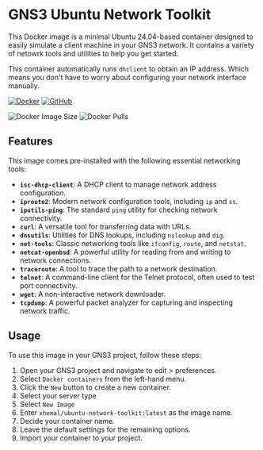 # GNS3 Ubuntu Network Toolkit

This Docker image is a minimal Ubuntu 24.04-based container designed to easily simulate a client machine in your GNS3 network. It contains a variety of netowrk tools and utilities to help you get started.

This container automatically runs `dhclient` to obtain an IP address. Which means you don't have to worry about configuring your network interface manually.

[![Docker](https://img.shields.io/badge/docker-%230db7ed.svg?style=for-the-badge&logo=docker&logoColor=white)](https://hub.docker.com/r/xhemal/ubuntu-network-toolkit) [![GitHub](https://img.shields.io/badge/github-%23121011.svg?style=for-the-badge&logo=github&logoColor=white)](https://github.com/xhemals/ubuntu-network-toolkit)

![Docker Image Size](https://img.shields.io/docker/image-size/xhemal/ubuntu-network-toolkit) ![Docker Pulls](https://img.shields.io/docker/pulls/xhemal/ubuntu-network-toolkit)

## Features

This image comes pre-installed with the following essential networking tools:

* **`isc-dhcp-client`**: A DHCP client to manage network address configuration.
* **`iproute2`**: Modern network configuration tools, including `ip` and `ss`.
* **`iputils-ping`**: The standard `ping` utility for checking network connectivity.
* **`curl`**: A versatile tool for transferring data with URLs.
* **`dnsutils`**: Utilities for DNS lookups, including `nslookup` and `dig`.
* **`net-tools`**: Classic networking tools like `ifconfig`, `route`, and `netstat`.
* **`netcat-openbsd`**: A powerful utility for reading from and writing to network connections.
* **`traceroute`**: A tool to trace the path to a network destination.
* **`telnet`**: A command-line client for the Telnet protocol, often used to test port connectivity.
* **`wget`**: A non-interactive network downloader.
* **`tcpdump`**: A powerful packet analyzer for capturing and inspecting network traffic.

## Usage

To use this image in your GNS3 project, follow these steps:

1. Open your GNS3 project and navigate to edit > preferences.
2. Select `Docker containers` from the left-hand menu.
3. Click the `New` button to create a new container.
4. Select your server type
5. Select `New Image`
6. Enter `xhemal/ubuntu-network-toolkit:latest` as the image name.
7. Decide your container name.
8. Leave the default settings for the remaining options.
9. Import your container to your project.
